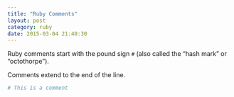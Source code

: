 ```yaml
---
title: "Ruby Comments" 
layout: post
category: ruby
date: 2015-03-04 21:40:30
---
```


Ruby comments start with the pound sign `#` (also called the “hash mark” or “octothorpe”).

Comments extend to the end of the line.

```ruby
# This is a comment
```